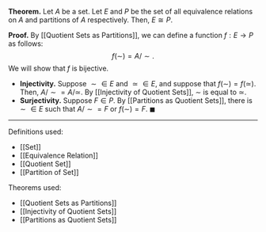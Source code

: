 **Theorem.** Let $A$ be a set. Let $E$ and $P$ be the set of all equivalence relations on $A$ and partitions of $A$ respectively. Then, $E\cong P$.

**Proof.** By [[Quotient Sets as Partitions]], we can define a function $f:E\to P$ as follows: $$f({\sim})=A/{\sim}.$$We will show that $f$ is bijective.
- **Injectivity.** Suppose ${\sim}\in E$ and ${\simeq}\in E$, and suppose that $f(\sim)=f(\simeq)$. Then, $A/{\sim}=A/{\simeq}$. By [[Injectivity of Quotient Sets]], $\sim$ is equal to $\simeq$.
- **Surjectivity.** Suppose $F\in P$. By [[Partitions as Quotient Sets]], there is ${\sim}\in E$ such that $A/{\sim}=F$ or $f(\sim)=F$. $\blacksquare$

***
Definitions used:
- [[Set]]
- [[Equivalence Relation]]
- [[Quotient Set]]
- [[Partition of Set]]

Theorems used:
- [[Quotient Sets as Partitions]]
- [[Injectivity of Quotient Sets]]
- [[Partitions as Quotient Sets]]